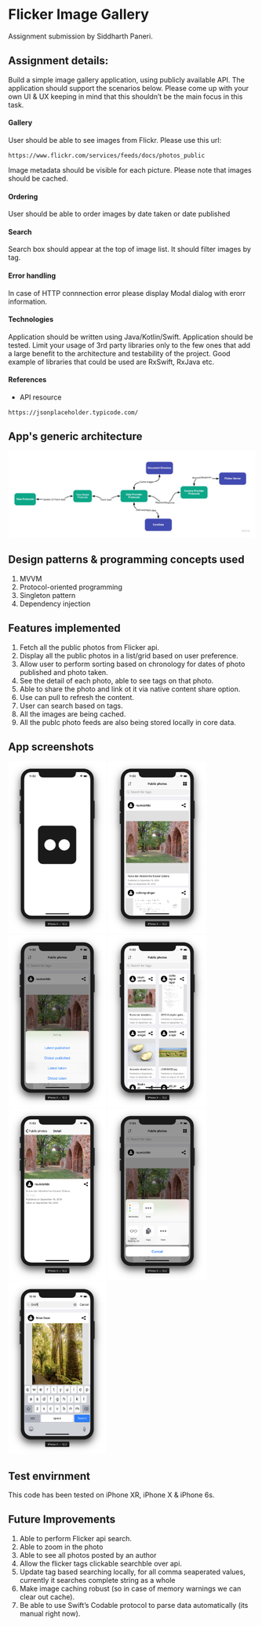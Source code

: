 # Flicker Image Gallery
Assignment submission by Siddharth Paneri.

## Assignment details:
Build a simple image gallery application, using publicly available API. The application should support the scenarios below.
Please come up with your own UI & UX keeping in mind that this shouldn’t be the main focus in this task.

#### Gallery
User should be able to see images from Flickr. Please use this url:
```
https://www.flickr.com/services/feeds/docs/photos_public
```
Image metadata should be visible for each picture. Please note that images should be cached.

#### Ordering
User should be able to order images by date taken or date published

#### Search
Search box should appear at the top of image list. It should filter images by tag.

#### Error handling
In case of HTTP connnection error please display Modal dialog with erorr information.

#### Technologies
Application should be written using Java/Kotlin/Swift. Application should be tested.
Limit your usage of 3rd party libraries only to the few ones that add a large benefit to the architecture and testability of the project.
Good example of libraries that could be used are RxSwift, RxJava etc.

#### References
- API resource
```
https://jsonplaceholder.typicode.com/
```

## App's generic architecture
<img src = "https://github.com/siddharth-paneri/FlickerImageGallery/blob/master/Media/Architecture.jpg"/>

## Design patterns & programming concepts used
1. MVVM
2. Protocol-oriented programming
3. Singleton pattern
4. Dependency injection

## Features implemented
1. Fetch all the public photos from Flicker api.
2. Display all the public photos in a list/grid based on user preference.
3. Allow user to perform sorting based on chronology for dates of photo published and photo taken.
4. See the detail of each photo, able to see tags on that photo.
5. Able to share the photo and link ot it via native content share option.
6. Use can pull to refresh the content.
7. User can search based on tags.
8. All the images are being cached.
9. All the publc photo feeds are also being stored locally in core data.


## App screenshots
<img src = "https://github.com/siddharth-paneri/FlickerImageGallery/blob/master/Media/IMG_1.png" width="200"/>    <img src = "https://github.com/siddharth-paneri/FlickerImageGallery/blob/master/Media/IMG_2.png" width="200"/>    <img src = "https://github.com/siddharth-paneri/FlickerImageGallery/blob/master/Media/IMG_3.png" width="200"/>    <img src = "https://github.com/siddharth-paneri/FlickerImageGallery/blob/master/Media/IMG_4.png" width="200"/>    <img src = "https://github.com/siddharth-paneri/FlickerImageGallery/blob/master/Media/IMG_5.png" width="200"/>    <img src = "https://github.com/siddharth-paneri/FlickerImageGallery/blob/master/Media/IMG_6.png" width="200"/>    <img src = "https://github.com/siddharth-paneri/FlickerImageGallery/blob/master/Media/IMG_7.png" width="200"/>
 

## Test envirnment
This code has been tested on iPhone XR, iPhone X & iPhone 6s.

## Future Improvements
1. Able to perform Flicker api search.
2. Able to zoom in the photo
3. Able to see all photos posted by an author
4. Allow the flicker tags clickable searchble over api.
5. Update tag based searching locally, for all comma seaperated values, currently it searches complete string as a whole
6. Make image caching robust (so in case of memory warnings we can clear out cache).
7. Be able to use Swift’s Codable protocol to parse data automatically (its manual right now).


